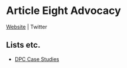 # Article Eight Advocacy

[Website](article8.ie) | Twitter

## Lists etc.

+ [DPC Case Studies](github.com/loughlino/A8A/2019.md)
